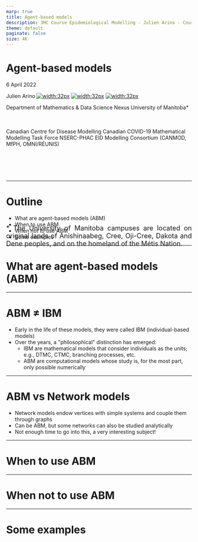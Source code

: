 ```yaml
---
marp: true
title: Agent-based models
description: 3MC Course Epidemiological Modelling - Julien Arino - Course 08 - Agent-based models
theme: default
paginate: false
size: 4K
---
```


<style>
  .theorem {
    text-align:justify;
    background-color:#16a085;
    border-radius:20px;
    padding:10px 20px 10px 20px;
    box-shadow: 0px 1px 5px #999;
  }
  .definition {
    text-align:justify;
    background-color:#ededde;
    border-radius:20px;
    padding:10px 20px 10px 20px;
    box-shadow: 0px 1px 5px #999;
  }
</style>

# Agent-based models

6 April 2022 

Julien Arino [![width:32px](https://raw.githubusercontent.com/julien-arino/presentations/main/FIGS/icons/email-round.png)](mailto:Julien.Arino@umanitoba.ca) [![width:32px](https://raw.githubusercontent.com/julien-arino/presentations/main/FIGS/icons/world-wide-web.png)](https://julien-arino.github.io/) [![width:32px](https://raw.githubusercontent.com/julien-arino/presentations/main/FIGS/icons/github-icon.png)](https://github.com/julien-arino)

Department of Mathematics & Data Science Nexus
University of Manitoba*

<div style = "font-size:18px; margin-top:-10px; padding-bottom:30px;"></div>

Canadian Centre for Disease Modelling
Canadian COVID-19 Mathematical Modelling Task Force
NSERC-PHAC EID Modelling Consortium (CANMOD, MfPH, OMNI/RÉUNIS)

<div style = "text-align: justify; position: relative; bottom: -5%; font-size:18px;">
* The University of Manitoba campuses are located on original lands of Anishinaabeg, Cree, Oji-Cree, Dakota and Dene peoples, and on the homeland of the Métis Nation.</div>

---

<!-- _backgroundImage: "radial-gradient(white,80%,#f1c40f)" -->
# Outline

- What are agent-based models (ABM)
- When to use ABM
- When not to use ABM
- Some examples

---

<!-- _backgroundImage: "linear-gradient(to bottom, #f1c40f, 20%, white)" -->
# <!--fit-->What are agent-based models (ABM)

---

# ABM $\neq$ IBM

- Early in the life of these models, they were called IBM (individual-based models)
- Over the years, a "philosophical" distinction has emerged:
  - IBM are mathematical models that consider individuals as the units; e.g., DTMC, CTMC, branching processes, etc.
  - ABM are computational models whose study is, for the most part, only possible numerically 

---

# ABM vs Network models

- Network models endow vertices with simple systems and couple them through graphs
- Can be ABM, but some networks can also be studied analytically
- Not enough time to go into this, a very interesting subject!

---

<!-- _backgroundImage: "linear-gradient(to bottom, #f1c40f, 20%, white)" -->
# <!--fit-->When to use ABM

---

<!-- _backgroundImage: "linear-gradient(to bottom, #f1c40f, 20%, white)" -->
# <!--fit-->When not to use ABM

---

<!-- _backgroundImage: "linear-gradient(to bottom, #f1c40f, 20%, white)" -->
# <!--fit-->Some examples
